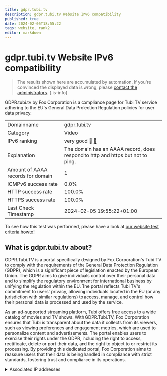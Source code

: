 ```yaml
---
title: gdpr.tubi.tv
description: gdpr.tubi.tv Website IPv6 compatibility
published: true
date: 2024-02-05T18:55:22
tags: website, rank2
editor: markdown
---
```


# gdpr.tubi.tv Website IPv6 compatibility

> The results shown here are accumulated by automation. If you're convinced the displayed data is wrong, please [contact the administrators](/howto/chat). 
{.is-info}

GDPR.tubi.tv by Fox Corporation is a compliance page for Tubi TV service adhering to the EU's General Data Protection Regulation policies for user data privacy.


|   |   |
| - | - |
| Domainname | gdpr.tubi.tv
| Category | Video |
| IPv6 ranking | very good :2nd_place_medal: [🔗](/howto/ranking) |
| Explanation | The domain has an AAAA record, does respond to http and https but not to ping. |
| Amount of AAAA records for domain | 1 |
| ICMPv6 success rate | 0.0%|
| HTTP success rate | 100.0% |
| HTTPS success rate | 100.0% |
| Last Check Timestamp | 2024-02-05 19:55:22+01:00 |

To see how this test was performed, please have a look at [our website test criteria howto](/howto/testcriteria/website)!


## What is gdpr.tubi.tv about?
GDPR.Tubi.TV is a portal specifically designed by Fox Corporation's Tubi TV to comply with the requirements of the General Data Protection Regulation (GDPR), which is a significant piece of legislation enacted by the European Union. The GDPR aims to give individuals control over their personal data and to simplify the regulatory environment for international business by unifying the regulation within the EU. The portal reflects Tubi TV's commitment to users' privacy, allowing individuals located in the EU (or any jurisdiction with similar regulations) to access, manage, and control how their personal data is processed and used by the service.

As an ad-supported streaming platform, Tubi offers free access to a wide catalog of movies and TV shows. With GDPR.Tubi.TV, Fox Corporation ensures that Tubi is transparent about the data it collects from its viewers, such as viewing preferences and engagement metrics, which are used to personalize content and advertisements. The portal enables users to exercise their rights under the GDPR, including the right to access, rectificate, delete or port their data, and the right to object to or restrict its processing. By providing this dedicated portal, Fox Corporation aims to reassure users that their data is being handled in compliance with strict standards, fostering trust and compliance in its operations.



<details>
<summary>Associated IP addresses</summary>

2600:1f14:b27:be04:f047:aaf8:399f:878e

</details>
